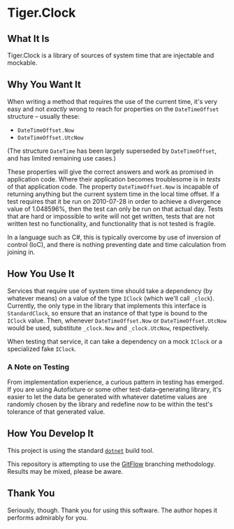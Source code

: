 # Tiger.Clock

## What It Is

Tiger.Clock is a library of sources of system time that are injectable and mockable.

## Why You Want It

When writing a method that requires the use of the current time, it's very easy and not *exactly* wrong to reach for properties on the `DateTimeOffset` structure – usually these:

- `DateTimeOffset.Now`
- `DateTimeOffset.UtcNow`

(The structure `DateTime` has been largely superseded by `DateTimeOffset`, and has limited remaining use cases.)

These properties will give the correct answers and work as promised in application code. Where their application becomes troublesome is in *tests* of that application code. The property `DateTimeOffset.Now` is incapable of returning anything but the current system time in the local time offset. If a test requires that it be run on 2010-07-28 in order to achieve a divergence value of 1.048596%, then the test can only be run on that actual day. Tests that are hard or impossible to write will not get written, tests that are not written test no functionality, and functionality that is not tested is fragile.

In a language such as C#, this is typically overcome by use of inversion of control (IoC), and there is nothing preventing date and time calculation from joining in.

## How You Use It

Services that require use of system time should take a dependency (by whatever means) on a value of the type `IClock` (which we'll call `_clock`). Currently, the only type in the library that implements this interface is `StandardClock`, so ensure that an instance of that type is bound to the `IClock` value. Then, whenever `DateTimeOffset.Now` or `DateTimeOffset.UtcNow` would be used, substitute `_clock.Now` and `_clock.UtcNow`, respectively.

When testing that service, it can take a dependency on a mock `IClock` or a specialized fake `IClock`.

### A Note on Testing

From implementation experience, a curious pattern in testing has emerged. If you are using Autofixture or some other test-data–generating library, it's easier to let the data be generated with whatever datetime values are randomly chosen by the library and redefine *now* to be within the test's tolerance of that generated value.

## How You Develop It

This project is using the standard [`dotnet`](https://dot.net) build tool.

This repository is attempting to use the [GitFlow](http://jeffkreeftmeijer.com/2010/why-arent-you-using-git-flow/) branching methodology. Results may be mixed, please be aware.

## Thank You

Seriously, though. Thank you for using this software. The author hopes it performs admirably for you.
